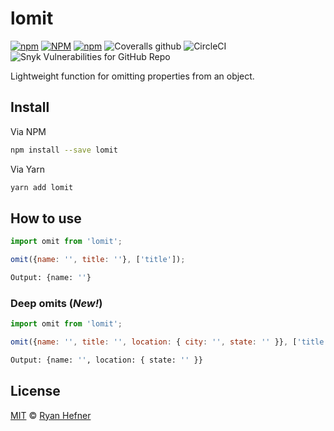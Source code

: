 # lomit

[![npm](https://img.shields.io/npm/v/lomit?style=flat-square)](https://github.com/ryanhefner/lomit)
[![NPM](https://img.shields.io/npm/l/lomit?style=flat-square)](LICENSE)
[![npm](https://img.shields.io/npm/dt/lomit?style=flat-square)](https://www.npmjs.com/package/lomit)
![Coveralls github](https://img.shields.io/coveralls/github/ryanhefner/lomit?style=flat-square)
![CircleCI](https://img.shields.io/circleci/build/github/ryanhefner/lomit?style=flat-square)
![Snyk Vulnerabilities for GitHub Repo](https://img.shields.io/snyk/vulnerabilities/github/ryanhefner/lomit?style=flat-square)

Lightweight function for omitting properties from an object.

## Install

Via NPM

```sh
npm install --save lomit
```

Via Yarn

```sh
yarn add lomit
```

## How to use

```js
import omit from 'lomit';

omit({name: '', title: ''}, ['title']);
```

```sh
Output: {name: ''}
```

### Deep omits (*__New!__*)

```js
import omit from 'lomit';

omit({name: '', title: '', location: { city: '', state: '' }}, ['title', 'location.city']);
```

```sh
Output: {name: '', location: { state: '' }}
```

## License

[MIT](LICENSE) © [Ryan Hefner](https://www.ryanhefner.com)
